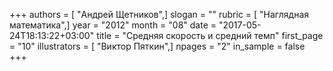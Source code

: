 +++
authors = [ "Андрей Щетников",]
slogan = ""
rubric = [ "Наглядная математика",]
year = "2012"
month = "08"
date = "2017-05-24T18:13:22+03:00"
title = "Средняя скорость и средний темп"
first_page = "10"
illustrators = [ "Виктор Пяткин",]
npages = "2"
in_sample = false
+++
